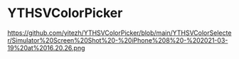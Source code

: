 # YTHSVColorPicker

https://github.com/yitezh/YTHSVColorPicker/blob/main/YTHSVColorSelecter/Simulator%20Screen%20Shot%20-%20iPhone%208%20-%202021-03-19%20at%2016.20.26.png
